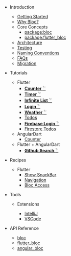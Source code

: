 - Introduction

  - [Getting Started](gettingstarted.md)
  - [Why Bloc?](whybloc.md)
  - Core Concepts
    - [package:bloc](coreconcepts.md)
    - [package:flutter_bloc](flutterbloccoreconcepts.md)
  - [Architecture](architecture.md)
  - [Testing](testing.md)
  - [Naming Conventions](blocnamingconventions.md)
  - [FAQs](faqs.md)
  - [Migration](migration.md)

- Tutorials

  - Flutter
    - [**Counter** <sup>✨</sup>](fluttercountertutorial.md)
    - [**Timer** <sup>✨</sup>](fluttertimertutorial.md)
    - [**Infinite List** <sup>✨</sup>](flutterinfinitelisttutorial.md)
    - [**Login** <sup>✨</sup>](flutterlogintutorial.md)
    - [**Weather** <sup>✨</sup>](flutterweathertutorial.md)
    - [Todos](fluttertodostutorial.md)
    - [**Firebase Login** <sup>✨</sup>](flutterfirebaselogintutorial.md)
    - [Firestore Todos](flutterfirestoretodostutorial.md)
  - AngularDart
    - [Counter](angularcountertutorial.md)
  - Flutter + AngularDart
    - [**Github Search** <sup>✨</sup>](flutterangulargithubsearch.md)

- Recipes

  - Flutter
    - [Show SnackBar](recipesfluttershowsnackbar.md)
    - [Navigation](recipesflutternavigation.md)
    - [Bloc Access](recipesflutterblocaccess.md)

- Tools

  - Extensions

    - [IntelliJ](blocintellijextension.md)
    - [VSCode](blocvscodeextension.md)

- API Reference
  - [bloc](https://pub.dev/documentation/bloc/latest/bloc/bloc-library.html)
  - [flutter_bloc](https://pub.dev/documentation/flutter_bloc/latest/flutter_bloc/flutter_bloc-library.html)
  - [angular_bloc](https://pub.dev/documentation/angular_bloc/latest/angular_dart/angular_dart-library.html)
